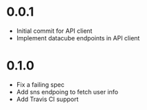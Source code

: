 # 0.0.1

* Initial commit for API client
* Implement datacube endpoints in API client

# 0.1.0

* Fix a failing spec
* Add sns endpoing to fetch user info
* Add Travis CI support
